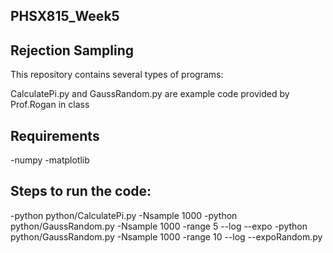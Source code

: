 ## PHSX815_Week5

## Rejection Sampling

This repository contains several types of programs:

CalculatePi.py and GaussRandom.py are example code provided by Prof.Rogan in class


## Requirements

-numpy
-matplotlib


## Steps to run the code:

-python python/CalculatePi.py -Nsample 1000
-python python/GaussRandom.py -Nsample 1000 -range 5 --log --expo
-python python/GaussRandom.py -Nsample 1000 -range 10 --log --expoRandom.py



